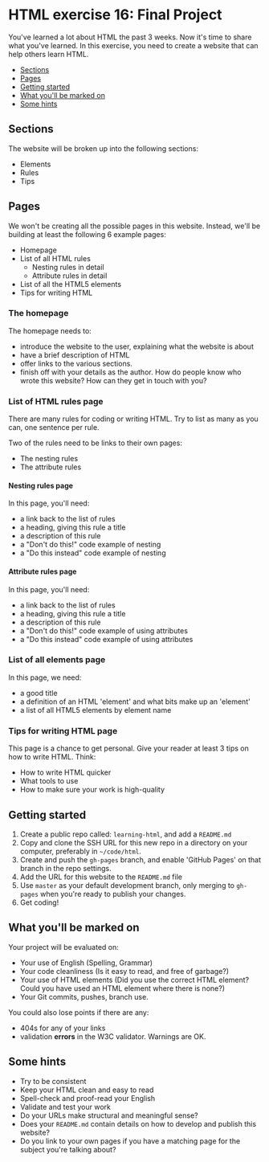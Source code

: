 # HTML exercise 16: Final Project

You've learned a lot about HTML the past 3 weeks. Now it's time to share what you've learned. In this exercise, you need to create a website that can help others learn HTML.

- [Sections](#sections)
- [Pages](#pages)
- [Getting started](#getting-started)
- [What you'll be marked on](#what-youll-be-marked-on)
- [Some hints](#some-hints)

## Sections

The website will be broken up into the following sections:

- Elements
- Rules
- Tips

## Pages

We won't be creating all the possible pages in this website. Instead, we'll be building at least the following 6 example pages:

- Homepage
- List of all HTML rules
  - Nesting rules in detail
  - Attribute rules in detail
- List of all the HTML5 elements
- Tips for writing HTML

### The homepage

The homepage needs to:

- introduce the website to the user, explaining what the website is about
- have a brief description of HTML
- offer links to the various sections.
- finish off with your details as the author. How do people know who wrote this website? How can they get in touch with you?

### List of HTML rules page

There are many rules for coding or writing HTML. Try to list as many as you can, one sentence per rule.

Two of the rules need to be links to their own pages:

- The nesting rules
- The attribute rules

#### Nesting rules page

In this page, you'll need:

- a link back to the list of rules
- a heading, giving this rule a title
- a description of this rule
- a "Don't do this!" code example of nesting
- a "Do this instead" code example of nesting

#### Attribute rules page

In this page, you'll need:

- a link back to the list of rules
- a heading, giving this rule a title
- a description of this rule
- a "Don't do this!" code example of using attributes
- a "Do this instead" code example of using attributes

### List of all elements page

In this page, we need:

- a good title
- a definition of an HTML 'element' and what bits make up an 'element'
- a list of all HTML5 elements by element name

### Tips for writing HTML page

This page is a chance to get personal. Give your reader at least 3 tips on how to write HTML. Think:

- How to write HTML quicker
- What tools to use
- How to make sure your work is high-quality

## Getting started

1. Create a public repo called: `learning-html`, and add a `README.md`
1. Copy and clone the SSH URL for this new repo in a directory on your computer, preferably in `~/code/html`.
1. Create and push the `gh-pages` branch, and enable 'GitHub Pages' on that branch in the repo settings.
1. Add the URL for this website to the `README.md` file
1. Use `master` as your default development branch, only merging to `gh-pages` when you're ready to publish your changes.
1. Get coding!

## What you'll be marked on

Your project will be evaluated on:

- Your use of English (Spelling, Grammar)
- Your code cleanliness (Is it easy to read, and free of garbage?)
- Your use of HTML elements (Did you use the correct HTML element? Could you have used an HTML element where there is none?)
- Your Git commits, pushes, branch use.

You could also lose points if there are any:

- 404s for any of your links
- validation **errors** in the W3C validator. Warnings are OK.

## Some hints

- Try to be consistent
- Keep your HTML clean and easy to read
- Spell-check and proof-read your English
- Validate and test your work
- Do your URLs make structural and meaningful sense?
- Does your `README.md` contain details on how to develop and publish this website?
- Do you link to your own pages if you have a matching page for the subject you're talking about?
